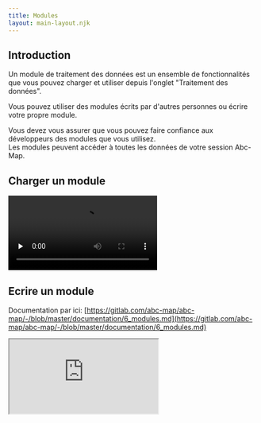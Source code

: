 ```yaml
---
title: Modules
layout: main-layout.njk
---
```


## Introduction

Un module de traitement des données est un ensemble de fonctionnalités que vous pouvez charger et utiliser
depuis l'onglet "Traitement des données".

Vous pouvez utiliser des modules écrits par d'autres personnes ou écrire votre propre module.

<div class="alert alert-warning">
  <div class="mb-2">Vous devez vous assurer que vous pouvez faire confiance aux développeurs des modules   
  que vous utilisez.</div>
  <div>Les modules peuvent accéder à toutes les données de votre session Abc-Map.</div>
</div>

## Charger un module

<video controls src="../assets/load-module.mp4" preload="none"></video>

## Ecrire un module

Documentation par ici: [https://gitlab.com/abc-map/abc-map/-/blob/master/documentation/6_modules.md](https://gitlab.com/abc-map/abc-map/-/blob/master/documentation/6_modules.md)

<iframe class="youTubeIntegration" src="https://www.youtube.com/embed/mqt_CzSplJg" title="YouTube video player" allow="accelerometer; autoplay; clipboard-write; encrypted-media; gyroscope; picture-in-picture" allowfullscreen></iframe>
